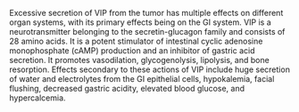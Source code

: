 Excessive secretion of VIP from the tumor has multiple effects on different organ systems, with its primary effects being on the GI system. VIP is a neurotransmitter belonging to the secretin-glucagon family and consists of 28 amino acids. It is a potent stimulator of intestinal cyclic adenosine monophosphate (cAMP) production and an inhibitor of gastric acid secretion. It promotes vasodilation, glycogenolysis, lipolysis, and bone resorption. Effects secondary to these actions of VIP include huge secretion of water and electrolytes from the GI epithelial cells, hypokalemia, facial flushing, decreased gastric acidity, elevated blood glucose, and hypercalcemia.